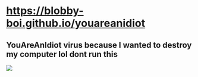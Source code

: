 # https://blobby-boi.github.io/youareanidiot
## YouAreAnIdiot virus because I wanted to destroy my computer lol dont run this
![](youareanidiot.gif)
